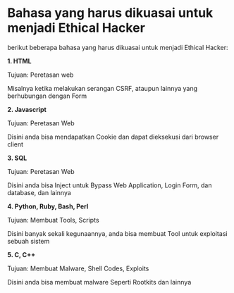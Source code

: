 # Bahasa yang harus dikuasai untuk menjadi Ethical Hacker
berikut beberapa bahasa yang harus dikuasai untuk menjadi Ethical Hacker:

**1. HTML**

Tujuan: Peretasan web

Misalnya ketika melakukan serangan CSRF, ataupun lainnya yang berhubungan dengan Form

**2. Javascript**

Tujuan: Peretasan Web

Disini anda bisa mendapatkan Cookie dan dapat dieksekusi dari browser client

**3. SQL**

Tujuan: Peretasan Web

Disini anda bisa Inject untuk Bypass Web Application, Login Form, dan database, dan lainnya

**4. Python, Ruby, Bash, Perl**

Tujuan: Membuat Tools, Scripts

Disini banyak sekali kegunaannya, anda bisa membuat Tool untuk exploitasi sebuah sistem

**5. C, C++**

Tujuan: Membuat Malware, Shell Codes, Exploits

Disini anda bisa membuat malware Seperti Rootkits dan lainnya
